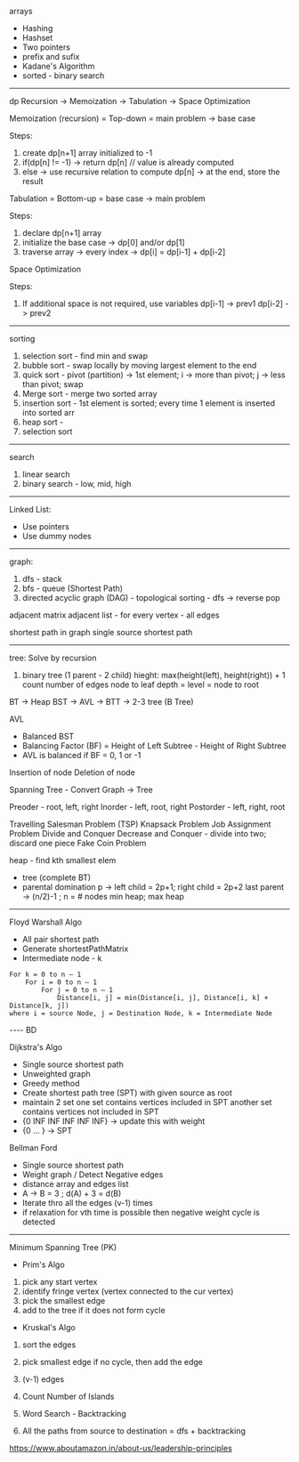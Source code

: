 arrays
- Hashing
- Hashset
- Two pointers
- prefix and sufix
- Kadane's Algorithm
- sorted - binary search

---

dp
Recursion -> Memoization -> Tabulation -> Space Optimization


Memoization (recursion) = Top-down = main problem -> base case

Steps:
1. create dp[n+1] array initialized to -1
2. if(dp[n] != -1) -> return dp[n] // value is already computed
3. else -> use recursive relation to compute dp[n] -> at the end, store the result


Tabulation = Bottom-up = base case -> main problem

Steps:
1. declare dp[n+1] array
2. initialize the base case -> dp[0] and/or dp[1]
3. traverse array -> every index -> dp[i] = dp[i-1] + dp[i-2]


Space Optimization

Steps:
1. If additional space is not required, use variables
    dp[i-1] -> prev1
    dp[i-2] -> prev2


---


sorting
1. selection sort - find min and swap
2. bubble sort - swap locally by moving largest element to the end
3. quick sort - pivot (partition) -> 1st element; i -> more than pivot; j -> less than pivot; swap
4. Merge sort - merge two sorted array
5. insertion sort - 1st element is sorted; every time 1 element is inserted into sorted arr
6. heap sort - 
7. selection sort

---

search
1. linear search
2. binary search - low, mid, high

---

Linked List:
- Use pointers
- Use dummy nodes

---

graph:
1. dfs - stack
2. bfs - queue (Shortest Path)
3. directed acyclic graph (DAG) -
    topological sorting - dfs -> reverse pop

adjacent matrix
adjacent list - for every vertex - all edges


shortest path in graph
single source shortest path

---

tree: Solve by recursion
1. binary tree (1 parent - 2 child)
    hieght: max(height(left), height(right)) + 1
            count number of edges
            node to leaf
    depth = level = node to root

BT -> Heap
BST -> AVL -> BTT -> 2-3 tree (B Tree)

AVL
- Balanced BST
- Balancing Factor (BF) = Height of Left Subtree - Height of Right Subtree
- AVL is balanced if BF = 0, 1 or -1



Insertion of node
Deletion of node


Spanning Tree - Convert Graph -> Tree

Preoder - root, left, right
Inorder - left, root, right
Postorder - left, right, root











Travelling Salesman Problem (TSP)
Knapsack Problem
Job Assignment Problem
Divide and Conquer
Decrease and Conquer - divide into two; discard one piece
Fake Coin Problem

heap - find kth smallest elem
- tree (complete BT)
- parental domination
p -> left child = 2p+1; right child = 2p+2
last parent -> (n/2)-1 ; n = # nodes
min heap; max heap

--------


Floyd Warshall Algo
- All pair shortest path
- Generate shortestPathMatrix
- Intermediate node - k
```
For k = 0 to n – 1 
    For i = 0 to n – 1 
        For j = 0 to n – 1 
            Distance[i, j] = min(Distance[i, j], Distance[i, k] + Distance[k, j])
where i = source Node, j = Destination Node, k = Intermediate Node
```


---- BD

Dijkstra's Algo
- Single source shortest path
- Unweighted graph
- Greedy method
- Create shortest path tree (SPT) with given source as root
- maintain 2 set
    one set contains vertices included in SPT
    another set contains vertices not included in SPT
- {0 INF INF INF INF INF} -> update this with weight
- {0 ... } -> SPT


Bellman Ford
- Single source shortest path
- Weight graph / Detect Negative edges
- distance array and edges list
- A -> B = 3 ; d(A) + 3 = d(B)
- Iterate thro all the edges (v-1) times
- if relaxation for vth time is possible then negative weight cycle is detected

-----

Minimum Spanning Tree (PK)
- Prim's Algo
1. pick any start vertex
2. identify fringe vertex (vertex connected to the cur vertex)
3. pick the smallest edge
4. add to the tree if it does not form cycle


- Kruskal's Algo
1. sort the edges
2. pick smallest edge
   if no cycle, then add the edge
3. (v-1) edges


1. Count Number of Islands
2. Word Search - Backtracking
3. All the paths from source to destination = dfs + backtracking




https://www.aboutamazon.in/about-us/leadership-principles
